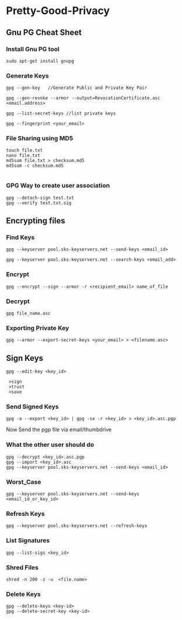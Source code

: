 # Pretty-Good-Privacy

## Gnu PG Cheat Sheet

### Install Gnu PG tool

```
sudo apt-get install gnupg

```

### Generate Keys

```
gpg --gen-key   //Generate Public and Private Key Pair

gpg --gen-revoke --armor --output=RevocationCertificate.asc <email.address>

gpg --list-secret-keys //list private keys

gpg --fingerprint <your_email>

```

### File Sharing using MD5

```
touch file.txt
nano file.txt
md5sum file.txt > checksum.md5
md5sum -c checksum.md5
 
```

### GPG Way to create user association

```
gpg --detach-sign test.txt
gpg --verify test.txt.sig

```


## Encrypting files

### Find Keys

```
gpg --keyserver pool.sks-keyservers.net --send-keys <email_id>

gpg --keyserver pool.sks-keyservers.net --search-keys <email_add>

```

### Encrypt

```
gpg --encrypt --sign --armor -r <recipient_email> name_of_file

```

### Decrypt

```
gpg file_name.asc

```


### Exporting Private Key

```
gpg --armor --export-secret-keys <your_email> > <filename.asc>

```

## Sign Keys

```
gpg --edit-key <key_id>

 >sign
 >trust
 >save

```


### Send Signed Keys

```
gpg -a --export <key_id> | gpg -se -r <key_id> > <key_id>.asc.pgp

```

Now Send the pgp file via email/thumbdrive

### What the other user should do

```
gpg --decrypt <key_id>.asc.pgp
gpg --import <key_id>.asc
gpg --keyserver pool.sks-keyservers.net --send-keys <email_id>  

```

### Worst_Case

```
gpg --keyserver pool.sks-keyservers.net --send-keys <email_id_or_key_id>

```

### Refresh Keys

```
gpg --keyserver pool.sks-keyservers.net --refresh-keys

```

### List Signatures

```
gpg --list-sigs <key_id>

```

### Shred Files

```
shred -n 200 -z -u  <file.name>

```

### Delete Keys

```
gpg --delete-keys <key-id>
gpg --delete-secret-key <key-id>

```
